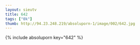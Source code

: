 ```yaml
--- 
layout: sieutv
title: 642
tags: ["0k"]
thumb: http://94.23.248.219/absoluporn-1/image/002/642.jpg
---
```

{% include absoluporn key="642" %} 
